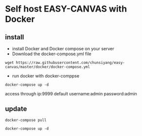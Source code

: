 # Self host EASY-CANVAS with Docker

## install
- install Docker and Docker compose on your server
- Download the docker-compose.yml file

`
wget https://raw.githubusercontent.com/chunsiyang/easy-canvas/master/docker/docker-compose.yml
`
- run docker with docker-comppse

`
docker-compose up -d
`

access through ip:9999 default username:admin password:admin

## update
`docker-compose pull`

`docker-compose up -d`
